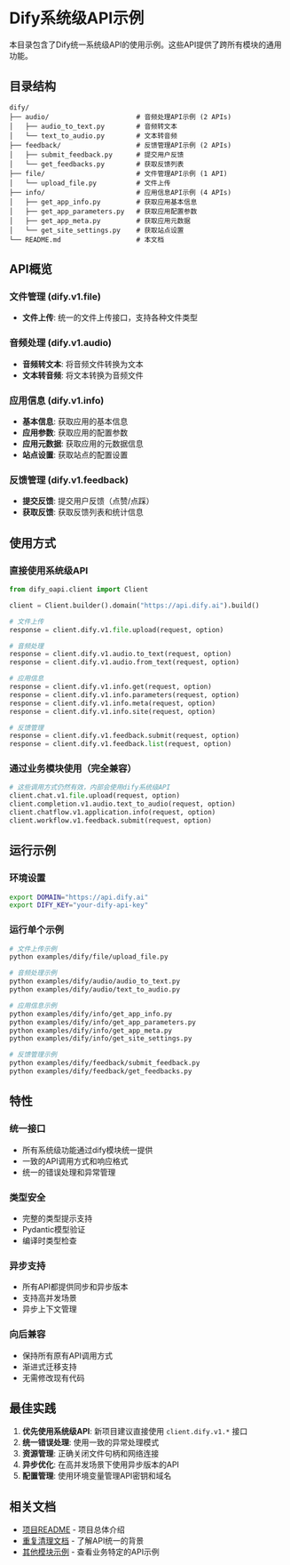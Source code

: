 # Dify系统级API示例

本目录包含了Dify统一系统级API的使用示例。这些API提供了跨所有模块的通用功能。

## 目录结构

```
dify/
├── audio/                      # 音频处理API示例 (2 APIs)
│   ├── audio_to_text.py        # 音频转文本
│   └── text_to_audio.py        # 文本转音频
├── feedback/                   # 反馈管理API示例 (2 APIs)
│   ├── submit_feedback.py      # 提交用户反馈
│   └── get_feedbacks.py        # 获取反馈列表
├── file/                       # 文件管理API示例 (1 API)
│   └── upload_file.py          # 文件上传
├── info/                       # 应用信息API示例 (4 APIs)
│   ├── get_app_info.py         # 获取应用基本信息
│   ├── get_app_parameters.py   # 获取应用配置参数
│   ├── get_app_meta.py         # 获取应用元数据
│   └── get_site_settings.py    # 获取站点设置
└── README.md                   # 本文档
```

## API概览

### 文件管理 (dify.v1.file)
- **文件上传**: 统一的文件上传接口，支持各种文件类型

### 音频处理 (dify.v1.audio)
- **音频转文本**: 将音频文件转换为文本
- **文本转音频**: 将文本转换为音频文件

### 应用信息 (dify.v1.info)
- **基本信息**: 获取应用的基本信息
- **应用参数**: 获取应用的配置参数
- **应用元数据**: 获取应用的元数据信息
- **站点设置**: 获取站点的配置设置

### 反馈管理 (dify.v1.feedback)
- **提交反馈**: 提交用户反馈（点赞/点踩）
- **获取反馈**: 获取反馈列表和统计信息

## 使用方式

### 直接使用系统级API
```python
from dify_oapi.client import Client

client = Client.builder().domain("https://api.dify.ai").build()

# 文件上传
response = client.dify.v1.file.upload(request, option)

# 音频处理
response = client.dify.v1.audio.to_text(request, option)
response = client.dify.v1.audio.from_text(request, option)

# 应用信息
response = client.dify.v1.info.get(request, option)
response = client.dify.v1.info.parameters(request, option)
response = client.dify.v1.info.meta(request, option)
response = client.dify.v1.info.site(request, option)

# 反馈管理
response = client.dify.v1.feedback.submit(request, option)
response = client.dify.v1.feedback.list(request, option)
```

### 通过业务模块使用（完全兼容）
```python
# 这些调用方式仍然有效，内部会使用dify系统级API
client.chat.v1.file.upload(request, option)
client.completion.v1.audio.text_to_audio(request, option)
client.chatflow.v1.application.info(request, option)
client.workflow.v1.feedback.submit(request, option)
```

## 运行示例

### 环境设置
```bash
export DOMAIN="https://api.dify.ai"
export DIFY_KEY="your-dify-api-key"
```

### 运行单个示例
```bash
# 文件上传示例
python examples/dify/file/upload_file.py

# 音频处理示例
python examples/dify/audio/audio_to_text.py
python examples/dify/audio/text_to_audio.py

# 应用信息示例
python examples/dify/info/get_app_info.py
python examples/dify/info/get_app_parameters.py
python examples/dify/info/get_app_meta.py
python examples/dify/info/get_site_settings.py

# 反馈管理示例
python examples/dify/feedback/submit_feedback.py
python examples/dify/feedback/get_feedbacks.py
```

## 特性

### 统一接口
- 所有系统级功能通过dify模块统一提供
- 一致的API调用方式和响应格式
- 统一的错误处理和异常管理

### 类型安全
- 完整的类型提示支持
- Pydantic模型验证
- 编译时类型检查

### 异步支持
- 所有API都提供同步和异步版本
- 支持高并发场景
- 异步上下文管理

### 向后兼容
- 保持所有原有API调用方式
- 渐进式迁移支持
- 无需修改现有代码

## 最佳实践

1. **优先使用系统级API**: 新项目建议直接使用 `client.dify.v1.*` 接口
2. **统一错误处理**: 使用一致的异常处理模式
3. **资源管理**: 正确关闭文件句柄和网络连接
4. **异步优化**: 在高并发场景下使用异步版本的API
5. **配置管理**: 使用环境变量管理API密钥和域名

## 相关文档

- [项目README](../../README.md) - 项目总体介绍
- [重复清理文档](../../docs/duplication/) - 了解API统一的背景
- [其他模块示例](../) - 查看业务特定的API示例